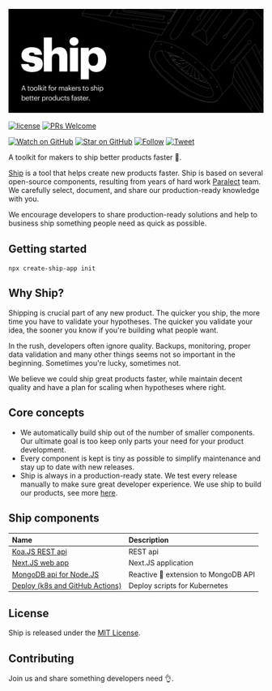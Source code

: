 ![Ship](ship.png)

[![license](https://img.shields.io/github/license/mashape/apistatus.svg?style=flat-square)](LICENSE)
[![PRs Welcome](https://img.shields.io/badge/PRs-welcome-brightgreen.svg?style=flat-square)](http://makeapullrequest.com)

[![Watch on GitHub](https://img.shields.io/github/watchers/paralect/ship.svg?style=social&label=Watch)](https://github.com/paralect/ship/watchers)
[![Star on GitHub](https://img.shields.io/github/stars/paralect/ship.svg?style=social&label=Stars)](https://github.com/paralect/ship/stargazers)
[![Follow](https://img.shields.io/twitter/follow/paralect.svg?style=social&label=Follow)](https://twitter.com/paralect)
[![Tweet](https://img.shields.io/twitter/url/https/github.com/paralect/ship.svg?style=social)](https://twitter.com/intent/tweet?text=I%27m%20building%20my%20next%20product%20with%20Ship%20%F0%9F%9A%80.%20Check%20it%20out:%20https://github.com/paralect/ship)

A toolkit for makers to ship better products faster 🚀. 

[Ship](https://github.com/paralect/ship) is a tool that helps create new products faster. Ship is based on several open-source components, resulting from years of hard work [Paralect](https://www.paralect.com) team. We carefully select, document, and share our production-ready knowledge with you.

We encourage developers to share production-ready solutions and help to business ship something people need as quick as possible.

## Getting started

```shell
npx create-ship-app init
```

## Why Ship?

Shipping is crucial part of any new product. The quicker you ship, the more time you have to validate your hypotheses. The quicker you validate your idea, the sooner you know if you're building what people want.

In the rush, developers often ignore quality. Backups, monitoring, proper data validation and many other things seems not so important in the beginning. Sometimes you're lucky, sometimes not.

We believe we could ship great products faster, while maintain decent quality and have a plan for scaling when hypotheses where right.

## Core concepts

* We automatically build ship out of the number of smaller components. Our ultimate goal is too keep only parts your need for your product development.
* Every component is kept is tiny as possible to simplify maintenance and stay up to date with new releases. 
* Ship is always in a production-ready state. We test every release manually to make sure great developer experience. We use ship to build our products, see more [here](https://www.paralect.com/build-stage).

## Ship components

|Name|Description|
|:---|:----------|
|[Koa.JS REST api](https://github.com/paralect/koa-api-starter)|REST api|
|[Next.JS web app](https://github.com/paralect/next-starter)|Next.JS application|
|[MongoDB api for Node.JS](https://github.com/paralect/node-mongo)|Reactive 🚀 extension to MongoDB API|
|[Deploy (k8s and GitHub Actions)](https://github.com/paralect/ship-deploy)|Deploy scripts for Kubernetes|

## License

Ship is released under the [MIT License](LICENSE).

## Contributing

Join us and share something developers need 👌.
